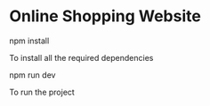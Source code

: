 # Online Shopping Website

npm install

To install all the required dependencies

npm run dev

To run the project